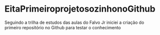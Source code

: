 # EitaPrimeiroprojetosozinhonoGithub
Seguindo a trilha de estudos das aulas do Falvo Jr iniciei a criação do primeiro repositório no Github para testar o conhecimento
